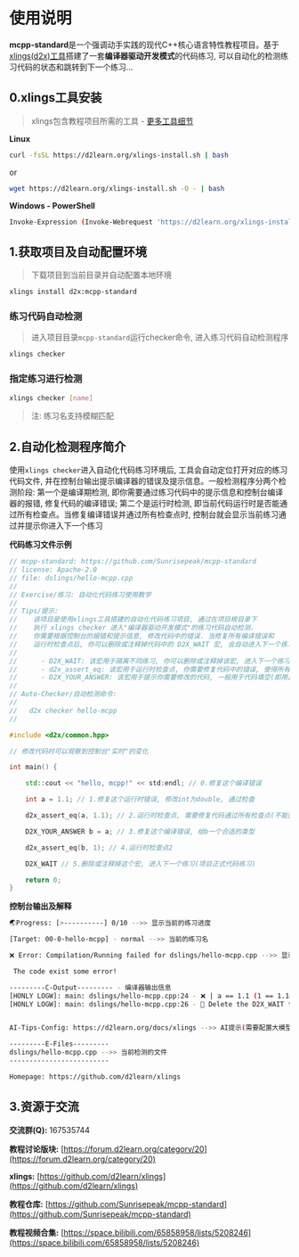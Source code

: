 # 使用说明

**mcpp-standard**是一个强调动手实践的现代C++核心语言特性教程项目。基于[xlings(d2x)工具](https://github.com/Sunrisepeak/mcpp-standard)搭建了一套**编译器驱动开发模式**的代码练习, 可以自动化的检测练习代码的状态和跳转到下一个练习...

## 0.xlings工具安装

> xlings包含教程项目所需的工具 - [更多工具细节](https://github.com/d2learn/xlings)

**Linux**

```bash
curl -fsSL https://d2learn.org/xlings-install.sh | bash
```

or

```bash
wget https://d2learn.org/xlings-install.sh -O - | bash
```

**Windows - PowerShell**

```bash
Invoke-Expression (Invoke-Webrequest 'https://d2learn.org/xlings-install.ps1.txt' -UseBasicParsing).Content
```

## 1.获取项目及自动配置环境

> 下载项目到当前目录并自动配置本地环境

```bash
xlings install d2x:mcpp-standard
```

### 练习代码自动检测

> 进入项目目录`mcpp-standard`运行checker命令, 进入练习代码自动检测程序

```bash
xlings checker
```

### 指定练习进行检测

```bash
xlings checker [name]
```

> 注: 练习名支持模糊匹配

## 2.自动化检测程序简介

使用`xlings checker`进入自动化代码练习环境后, 工具会自动定位打开对应的练习代码文件, 并在控制台输出提示编译器的错误及提示信息。一般检测程序分两个检测阶段: 第一个是编译期检测, 即你需要通过练习代码中的提示信息和控制台编译器的报错, 修复代码的编译错误; 第二个是运行时检测, 即当前代码运行时是否能通过所有检查点。当修复编译错误并通过所有检查点时, 控制台就会显示当前练习通过并提示你进入下一个练习

**代码练习文件示例**

```cpp
// mcpp-standard: https://github.com/Sunrisepeak/mcpp-standard
// license: Apache-2.0
// file: dslings/hello-mcpp.cpp
//
// Exercise/练习: 自动化代码练习使用教学
//
// Tips/提示:
//    该项目是使用xlings工具搭建的自动化代码练习项目, 通过在项目根目录下
//    执行 xlings checker 进入"编译器驱动开发模式"的练习代码自动检测.
//    你需要根据控制台的报错和提示信息, 修改代码中的错误. 当修复所有编译错误和
//    运行时检查点后, 你可以删除或注释掉代码中的 D2X_WAIT 宏, 会自动进入下一个练习.
//
//      - D2X_WAIT: 该宏用于隔离不同练习, 你可以删除或注释掉该宏, 进入下一个练习.
//      - d2x_assert_eq: 该宏用于运行时检查点, 你需要修复代码中的错误, 使得所有
//      - D2X_YOUR_ANSWER: 该宏用于提示你需要修改的代码, 一般用于代码填空(即用正确的代码替换这个宏)
//
// Auto-Checker/自动检测命令:
//
//   d2x checker hello-mcpp
//

#include <d2x/common.hpp>

// 修改代码时可以观察到控制台"实时"的变化

int main() {

    std::cout << "hello, mcpp!" << std:endl; // 0.修复这个编译错误

    int a = 1.1; // 1.修复这个运行时错误, 修改int为double, 通过检查

    d2x_assert_eq(a, 1.1); // 2.运行时检查点, 需要修复代码通过所有检查点(不能直接删除检查点代码)

    D2X_YOUR_ANSWER b = a; // 3.修复这个编译错误, 给b一个合适的类型

    d2x_assert_eq(b, 1); // 4.运行时检查点2

    D2X_WAIT // 5.删除或注释掉这个宏, 进入下一个练习(项目正式代码练习)

    return 0;
}
```

**控制台输出及解释**

```bash
🌏Progress: [>----------] 0/10 -->> 显示当前的练习进度

[Target: 00-0-hello-mcpp] - normal -->> 当前的练习名

❌ Error: Compilation/Running failed for dslings/hello-mcpp.cpp -->> 显示检测状态

 The code exist some error!

---------C-Output--------- - 编译器输出信息
[HONLY LOGW]: main: dslings/hello-mcpp.cpp:24 - ❌ | a == 1.1 (1 == 1.100000) -->> 错误提示及位置(24行)
[HONLY LOGW]: main: dslings/hello-mcpp.cpp:26 - 🥳 Delete the D2X_WAIT to continue...


AI-Tips-Config: https://d2learn.org/docs/xlings -->> AI提示(需要配置大模型的key, 可不使用)

---------E-Files---------
dslings/hello-mcpp.cpp -->> 当前检测的文件
-------------------------

Homepage: https://github.com/d2learn/xlings
```

## 3.资源于交流

**交流群(Q):** 167535744

**教程讨论版块:** [https://forum.d2learn.org/category/20](https://forum.d2learn.org/category/20)

**xlings:** [https://github.com/d2learn/xlings](https://github.com/d2learn/xlings)

**教程仓库:** [https://github.com/Sunrisepeak/mcpp-standard](https://github.com/Sunrisepeak/mcpp-standard)

**教程视频合集:** [https://space.bilibili.com/65858958/lists/5208246](https://space.bilibili.com/65858958/lists/5208246)